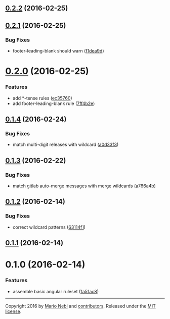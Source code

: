 <a name="0.2.2"></a>
## [0.2.2](https://github.com/marionebl/conventional-changelog-lint-config-angular/compare/v0.2.1...v0.2.2) (2016-02-25)




<a name="0.2.1"></a>
## [0.2.1](https://github.com/marionebl/conventional-changelog-lint-config-angular/compare/v0.2.0...v0.2.1) (2016-02-25)


### Bug Fixes

* footer-leading-blank should warn ([f1dea9d](https://github.com/marionebl/conventional-changelog-lint-config-angular/commit/f1dea9d))



<a name="0.2.0"></a>
# [0.2.0](https://github.com/marionebl/conventional-changelog-lint-config-angular/compare/v0.1.4...v0.2.0) (2016-02-25)


### Features

* add *-tense rules ([ec35760](https://github.com/marionebl/conventional-changelog-lint-config-angular/commit/ec35760))
* add footer-leading-blank rule ([7ff4b2e](https://github.com/marionebl/conventional-changelog-lint-config-angular/commit/7ff4b2e))



<a name="0.1.4"></a>
## [0.1.4](https://github.com/marionebl/conventional-changelog-lint-config-angular/compare/v0.1.3...v0.1.4) (2016-02-24)


### Bug Fixes

* match multi-digit releases with wildcard ([a0d33f3](https://github.com/marionebl/conventional-changelog-lint-config-angular/commit/a0d33f3))



<a name="0.1.3"></a>
## [0.1.3](https://github.com/marionebl/conventional-changelog-lint-config-angular/compare/v0.1.2...v0.1.3) (2016-02-22)


### Bug Fixes

* match gitlab auto-merge messages with merge wildcards ([a766a4b](https://github.com/marionebl/conventional-changelog-lint-config-angular/commit/a766a4b))



<a name="0.1.2"></a>
## [0.1.2](https://github.com/marionebl/conventional-changelog-lint-config-angular/compare/v0.1.1...v0.1.2) (2016-02-14)


### Bug Fixes

* correct wildcard patterns ([63114f1](https://github.com/marionebl/conventional-changelog-lint-config-angular/commit/63114f1))



<a name="0.1.1"></a>
## [0.1.1](https://github.com/marionebl/conventional-changelog-lint-config-angular/compare/v0.1.0...v0.1.1) (2016-02-14)




<a name="0.1.0"></a>
# 0.1.0 (2016-02-14)


### Features

* assemble basic angular ruleset ([1a51ac8](https://github.com/marionebl/conventional-changelog-lint-config-angular/commit/1a51ac8))



---
Copyright 2016 by [Mario Nebl](https://github.com/marionebl) and [contributors](./graphs/contributors). Released under the [MIT license]('./license.md').
